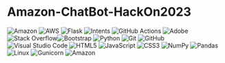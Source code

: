 # Amazon-ChatBot-HackOn2023
![Amazon](https://img.shields.io/badge/Amazon-AmaziBot-orange?labelColor=grey&style=flat&logo=amazon) ![AWS](https://img.shields.io/badge/AWS-EC2-orange?labelColor=grey&style=flat&logo=aws) ![Flask](https://img.shields.io/badge/Flask-Backend-blue?labelColor=grey&style=flat&logo=flask) ![Intents](https://img.shields.io/badge/Intents-grey?style=flat&logo=target) ![GitHub Actions](https://img.shields.io/badge/github%20actions-%232671E5.svg?style=for-the-badge&logo=githubactions&logoColor=white) ![Adobe](https://img.shields.io/badge/adobe-%23FF0000.svg?style=for-the-badge&logo=adobe&logoColor=white) ![Stack Overflow](https://img.shields.io/badge/-Stackoverflow-FE7A16?style=for-the-badge&logo=stack-overflow&logoColor=white)![Bootstrap](https://img.shields.io/badge/bootstrap-%238511FA.svg?style=for-the-badge&logo=bootstrap&logoColor=white) ![Python](https://img.shields.io/badge/python-3670A0?style=for-the-badge&logo=python&logoColor=ffdd54) ![Git](https://img.shields.io/badge/git-%23F05033.svg?style=for-the-badge&logo=git&logoColor=white) ![GitHub](https://img.shields.io/badge/github-%23121011.svg?style=for-the-badge&logo=github&logoColor=white) ![Visual Studio Code](https://img.shields.io/badge/Visual%20Studio%20Code-0078d7.svg?style=for-the-badge&logo=visual-studio-code&logoColor=white) ![HTML5](https://img.shields.io/badge/html5-%23E34F26.svg?style=for-the-badge&logo=html5&logoColor=white) ![JavaScript](https://img.shields.io/badge/javascript-%23323330.svg?style=for-the-badge&logo=javascript&logoColor=%23F7DF1E) ![CSS3](https://img.shields.io/badge/css3-%231572B6.svg?style=for-the-badge&logo=css3&logoColor=white) ![NumPy](https://img.shields.io/badge/numpy-%23013243.svg?style=for-the-badge&logo=numpy&logoColor=white) ![Pandas](https://img.shields.io/badge/pandas-%23150458.svg?style=for-the-badge&logo=pandas&logoColor=white) ![Linux](https://img.shields.io/badge/Linux-FCC624?style=for-the-badge&logo=linux&logoColor=black) ![Gunicorn](https://img.shields.io/badge/gunicorn-%298729.svg?style=for-the-badge&logo=gunicorn&logoColor=white) ![Amazon](https://img.shields.io/badge/Amazon-ORANGE?style=flat&logo=Amazon)


